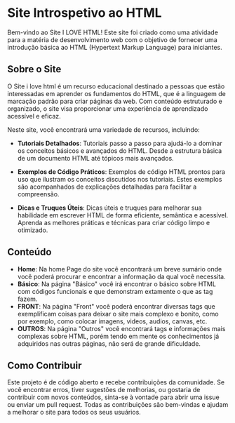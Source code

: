 # Site Introspetivo ao HTML

Bem-vindo ao Site I LOVE HTML! Este site foi criado como uma atividade para a matéria de desenvolvimento web com o objetivo de fornecer uma introdução básica ao HTML (Hypertext Markup Language) para iniciantes.

## Sobre o Site

O Site i love html é um recurso educacional destinado a pessoas que estão interessadas em aprender os fundamentos do HTML, que é a linguagem de marcação padrão para criar páginas da web.
Com conteúdo estruturado e organizado, o site visa proporcionar uma experiência de aprendizado acessível e eficaz.

Neste site, você encontrará uma variedade de recursos, incluindo:

- **Tutoriais Detalhados**: Tutoriais passo a passo para ajudá-lo a dominar os conceitos básicos e avançados do HTML. Desde a estrutura básica de um documento HTML até tópicos mais avançados.

- **Exemplos de Código Práticos**: Exemplos de código HTML prontos para uso que ilustram os conceitos discutidos nos tutoriais. Estes exemplos são acompanhados de explicações detalhadas para facilitar a compreensão.

- **Dicas e Truques Úteis**: Dicas úteis e truques para melhorar sua habilidade em escrever HTML de forma eficiente, semântica e acessível. Aprenda as melhores práticas e técnicas para criar código limpo e otimizado.

## Conteúdo

- **Home**: Na home Page do site você encontrará um breve sumário onde você poderá procurar e encontrar a informação da qual você necessita.
- **Básico**: Na página "Básico" você irá encontrar o básico sobre HTML com códigos funcionais e que demonstram extamente o que as tag fazem.
- **FRONT**: Na página "Front" você poderá encontrar diversas tags que exemplificam coisas para deixar o site mais complexo e bonito, como por exemplo, como colocar imagens, videos, audios, canvas, etc. 
- **OUTROS**: Na página "Outros" você encontrará tags e informações mais complexas sobre HTML, porém tendo em mente os conhecimentos já adquiridos nas outras páginas, não será de grande dificuldade. 

## Como Contribuir

Este projeto é de código aberto e recebe contribuições da comunidade. Se você encontrar erros, tiver sugestões de melhorias, ou gostaria de contribuir com novos conteúdos, sinta-se à vontade para abrir uma issue ou enviar um pull request. Todas as contribuições são bem-vindas e ajudam a melhorar o site para todos os seus usuários.
